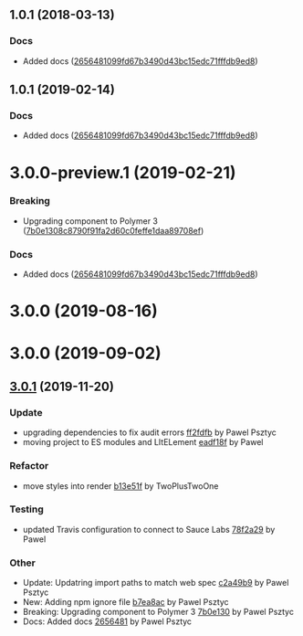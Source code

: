 <a name="1.0.1"></a>
## 1.0.1 (2018-03-13)


### Docs

* Added docs ([2656481099fd67b3490d43bc15edc71fffdb9ed8](https://github.com/advanced-rest-client/code-mirror-hint/commit/2656481099fd67b3490d43bc15edc71fffdb9ed8))



## 1.0.1 (2019-02-14)


### Docs

* Added docs ([2656481099fd67b3490d43bc15edc71fffdb9ed8](https://github.com/advanced-rest-client/code-mirror-hint/commit/2656481099fd67b3490d43bc15edc71fffdb9ed8))



# 3.0.0-preview.1 (2019-02-21)


### Breaking

* Upgrading component to Polymer 3 ([7b0e1308c8790f91fa2d60c0feffe1daa89708ef](https://github.com/advanced-rest-client/code-mirror-hint/commit/7b0e1308c8790f91fa2d60c0feffe1daa89708ef))

### Docs

* Added docs ([2656481099fd67b3490d43bc15edc71fffdb9ed8](https://github.com/advanced-rest-client/code-mirror-hint/commit/2656481099fd67b3490d43bc15edc71fffdb9ed8))



# 3.0.0 (2019-08-16)



# 3.0.0 (2019-09-02)



<a name="3.0.1"></a>
## [3.0.1](https://github.com/advanced-rest-client/code-mirror-hint/compare/3.0.0...3.0.1) (2019-11-20)

### Update

* upgrading dependencies to fix audit errors [ff2fdfb](https://github.com/advanced-rest-client/code-mirror-hint/commit/ff2fdfb2d25a1005d9a197371d904178154d5e55) by Pawel Psztyc
* moving project to ES modules and LItELement [eadf18f](https://github.com/advanced-rest-client/code-mirror-hint/commit/eadf18f45bf8a22a7113f44ac24caeeb8d429c55) by Pawel


### Refactor

* move styles into render [b13e51f](https://github.com/advanced-rest-client/code-mirror-hint/commit/b13e51f8b0c0b9ab4e4b7906062cdea228ba8903) by TwoPlusTwoOne


### Testing

* updated Travis configuration to connect to Sauce Labs [78f2a29](https://github.com/advanced-rest-client/code-mirror-hint/commit/78f2a2937f60ae6a6e3d22485aa6e252bcad726c) by Pawel


### Other

* Update: Updatring import paths to match web spec
 [c2a49b9](https://github.com/advanced-rest-client/code-mirror-hint/commit/c2a49b9862f99c703d26e65269b6c9c17d420217) by Pawel Psztyc
* New: Adding npm ignore file
 [b7ea8ac](https://github.com/advanced-rest-client/code-mirror-hint/commit/b7ea8acf055125886deb56bda4134499136d86d2) by Pawel Psztyc
* Breaking: Upgrading component to Polymer 3
 [7b0e130](https://github.com/advanced-rest-client/code-mirror-hint/commit/7b0e1308c8790f91fa2d60c0feffe1daa89708ef) by Pawel Psztyc
* Docs: Added docs
 [2656481](https://github.com/advanced-rest-client/code-mirror-hint/commit/2656481099fd67b3490d43bc15edc71fffdb9ed8) by Pawel Psztyc


